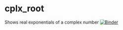 # cplx_root
Shows real exponentials of a complex number 
[![Binder](https://mybinder.org/badge_logo.svg)](https://https://mybinder.org/v2/gh/Micky71/cplx_root/main?urlpath=/apps/cplx_root.ipynb)

